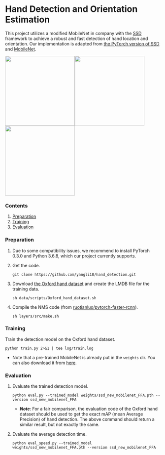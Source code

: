 # Hand Detection and Orientation Estimation
This project utilizes a modified MobileNet in company with the [SSD](https://github.com/weiliu89/caffe/tree/ssd) framework to achieve a robust and fast detection of hand location and orientation. 
Our implementation is adapted from [the PyTorch version of SSD](https://github.com/amdegroot/ssd.pytorch) and [MobileNet](https://github.com/ruotianluo/pytorch-mobilenet-from-tf).

<img src="https://github.com/yangli18/hand_detection/blob/master/data/results/demo/010174_hand.svg" height=226><img src="https://github.com/yangli18/hand_detection/blob/master/data/results/demo/010061_hand.svg" height=226><img src="https://github.com/yangli18/hand_detection/blob/master/data/results/demo/010210_hand.svg" height=226>

### Contents
1. [Preparation](#preparation)
2. [Training](#training)
3. [Evaluation](#Evaluation)


### Preparation
1. Due to some compatibility issues, we recommend to install PyTorch 0.3.0 and Python 3.6.8, which our project currently supports. 

2. Get the code. 
    ```Shell
    git clone https://github.com/yangli18/hand_detection.git
    ```
3. Download [the Oxford hand dataset](http://www.robots.ox.ac.uk/~vgg/data/hands/) and create the LMDB file for the training data.
    ```Shell
    sh data/scripts/Oxford_hand_dataset.sh
    ```
4. Compile the NMS code (from [ruotianluo/pytorch-faster-rcnn](https://github.com/ruotianluo/pytorch-faster-rcnn/tree/0.3)).
    ```Shell
    sh layers/src/make.sh
    ```


### Training

Train the detection model on the Oxford hand dataset. 
```Shell
python train.py 2>&1 | tee log/train.log
```
* Note that a pre-trained MobileNet is already put in the `weights` dir. 
You can also download it from [here](https://github.com/ruotianluo/pytorch-mobilenet-from-tf).

### Evaluation

1. Evaluate the trained detection model.
    ```Shell
    python eval.py --trained_model weights/ssd_new_mobilenet_FFA.pth --version ssd_new_mobilenet_FFA
    ```
    * ***Note***: For a fair comparison, the evaluation code of the Oxford hand dataset should be used to get the exact mAP (mean Average Precision) of hand detection. 
    The above command should return a similar result, but not exactly the same.
    
2. Evaluate the average detection time.
    ```Shell
    python eval_speed.py --trained_model weights/ssd_new_mobilenet_FFA.pth --version ssd_new_mobilenet_FFA
    ```   

